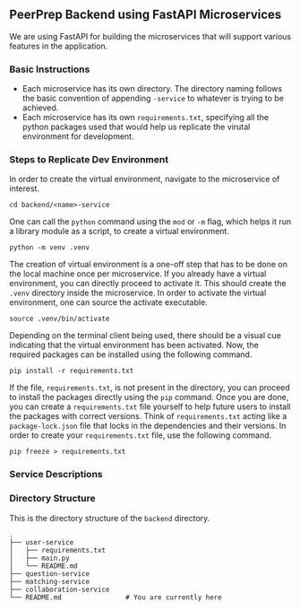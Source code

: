 ## PeerPrep Backend using FastAPI Microservices 
We are using FastAPI for building the microservices that will support various features in the application. 

### Basic Instructions 
- Each microservice has its own directory. The directory naming follows the basic convention of appending `-service` to whatever is trying to be achieved. 
- Each microservice has its own `requirements.txt`, specifying all the python packages used that would help us replicate the virutal environment for development. 

### Steps to Replicate Dev Environment
In order to create the virtual environment, navigate to the microservice of interest. 
```
cd backend/<name>-service
```

One can call the `python` command using the `mod` or `-m` flag, which helps it run a library module as a script, to create a virtual environment. 
```
python -m venv .venv
```

The creation of virtual environment is a one-off step that has to be done on the local machine once per microservice. If you already have a virtual environment, you can directly proceed to activate it.
This should create the `.venv` directory inside the microservice. In order to activate the virtual environment, one can source the activate executable. 
```
source .venv/bin/activate
```

Depending on the terminal client being used, there should be a visual cue indicating that the virtual environment has been activated. 
Now, the required packages can be installed using the following command. 
```
pip install -r requirements.txt
```

If the file, `requirements.txt`, is not present in the directory, you can proceed to install the packages directly using the `pip` command. Once you are done, you can create a `requirements.txt` file yourself to help future users to install the packages with correct versions. Think of `requirements.txt` acting like a `package-lock.json` file that locks in the dependencies and their versions. In order to create your `requirements.txt` file, use the following command. 
```
pip freeze > requirements.txt
```

### Service Descriptions


### Directory Structure 
This is the directory structure of the `backend` directory.
```
.
├── user-service
│   ├── requirements.txt
│   ├── main.py
│   └── README.md
├── question-service
├── matching-service
├── collaboration-service
└── README.md                # You are currently here
```
